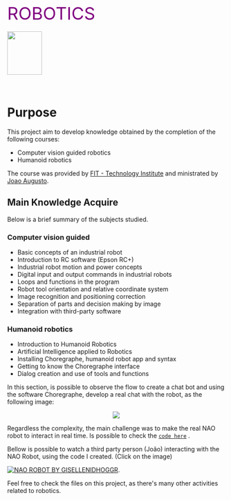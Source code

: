 <font style="font-size: 40px" color='purple'>ROBOTICS</font>
<br><br>
<image src='https://octodex.github.com/images/droidtocat.png' width="80" height="100">
  
<br>

# Purpose 

This project aim to develop knowledge obtained by the completion of the following courses:

- Computer vision guided robotics
- Humanoid robotics

The course was provided by [FIT - Technology Institute](https://www.fit-tecnologia.org.br/) and ministrated by [Joao Augusto](https://www.linkedin.com/in/joaoaugustoluiz/).

## Main Knowledge Acquire 

Below is a brief summary of the subjects studied.

### Computer vision guided 

- Basic concepts of an industrial robot
- Introduction to RC software (Epson RC+)
- Industrial robot motion and power concepts
- Digital input and output commands in industrial robots
- Loops and functions in the program
- Robot tool orientation and relative coordinate system
- Image recognition and positioning correction
- Separation of parts and decision making by image
- Integration with third-party software

### Humanoid robotics

- Introduction to Humanoid Robotics
- Artificial Intelligence applied to Robotics
- Installing Choregraphe, humanoid robot app and syntax
- Getting to know the Choregraphe interface
- Dialog creation and use of tools and functions

In this section, is possible to observe the flow to create a chat bot and using the software Choregraphe, develop a real chat with the robot, as the following image:

<center><image src='https://github.com/GiselleNidhoggr/robotics_FIT/blob/main/RoboticaHumanoide/Class3_Project_NAO_ChildDialog/img/FlowChart_Child_Dialog_Complete_EN.png'></center>

 Regardless the complexity, the main challenge was to make the real NAO robot to interact in real time. Is possible to check the [`code here`](https://github.com/GiselleNidhoggr/robotics_FIT/blob/main/RoboticaHumanoide/Class3_Project_NAO_ChildDialog/code/ChildDialog_enu.top) .
  
 Bellow is possible to watch a third party person (João) interacting with the NAO Robot, using the code I created. (Click on the image)
 
  [![NAO ROBOT BY GISELLENIDHOGGR](https://i9.ytimg.com/vi/0FWyWwwve0M/mq2.jpg?sqp=CPCf0Y8G&rs=AOn4CLDnlfpY1wZC2IvZbVSUyHN-tDYpbA&retry=4)](https://youtu.be/0FWyWwwve0M "NAO Interaction by GiselleNidhoggr").
  
  Feel free to check the files on this project, as there's many other activities related to robotics.
